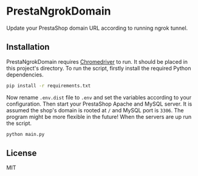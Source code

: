 # PrestaNgrokDomain

Update your PrestaShop domain URL according to running ngrok tunnel.

## Installation

PrestaNgrokDomain requires [Chromedriver](https://chromedriver.storage.googleapis.com/index.html?path=96.0.4664.45/) to run. It should be placed in this project's directory.
To run the script, firstly install the required Python dependencies.
```sh
pip install -r requirements.txt
```
Now rename `.env.dist` file to `.env` and set the variables according to your configuration.
Then start your PrestaShop Apache and MySQL server. It is assumed the shop's domain is rooted at `/` and MySQL port is `3306`. The program might be more flexible in the future!
When the servers are up run the script.
```sh
python main.py
```
## License

MIT